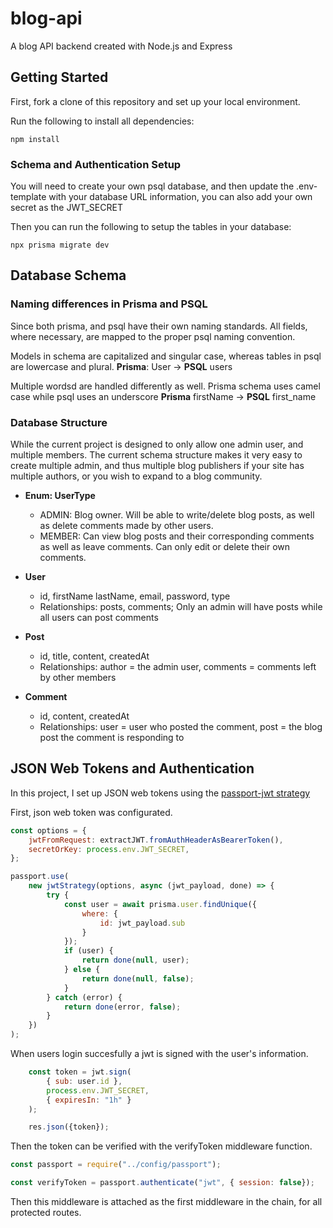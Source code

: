 # blog-api
A blog API backend created with Node.js and Express


## Getting Started

First, fork a clone of this repository and set up your local environment.

Run the following to install all dependencies:
```
npm install
```

### Schema and Authentication Setup

You will need to create your own psql database, and then update the .env-template with your database URL information, you can also add your own secret as the JWT_SECRET

Then you can run the following to setup the tables in your database:
```
npx prisma migrate dev
```

## Database Schema

### Naming differences in Prisma and PSQL

Since both prisma, and psql have their own naming standards. All fields, where necessary, are mapped to the proper psql naming convention.

Models in schema are capitalized and singular case, whereas tables in psql are lowercase and plural.
**Prisma**: User -> **PSQL** users

Multiple wordsd are handled differently as well. Prisma schema uses camel case while psql uses an underscore
**Prisma** firstName -> **PSQL** first_name

### Database Structure

While the current project is designed to only allow one admin user, and multiple members. The current schema structure makes it very easy to create multiple admin, and thus multiple blog publishers if your site has multiple authors, or you wish to expand to a blog community.

- **Enum: UserType**
    - ADMIN: Blog owner. Will be able to write/delete blog posts, as well as delete comments made by other users.
    - MEMBER: Can view blog posts and their corresponding comments as well as leave comments. Can only edit or delete their own comments.

- **User**
    - id, firstName lastName, email, password, type
    - Relationships: posts, comments; Only an admin will have posts while all users can post comments

- **Post**
    - id, title, content, createdAt
    - Relationships: author = the admin user, comments = comments left by other members

- **Comment**
    - id, content, createdAt
    - Relationships: user = user who posted the comment, post = the blog post the comment is responding to


## JSON Web Tokens and Authentication

In this project, I set up JSON web tokens using the
[passport-jwt strategy](https://www.passportjs.org/packages/passport-jwt/)

First, json web token was configurated.
```js
const options = {
    jwtFromRequest: extractJWT.fromAuthHeaderAsBearerToken(),
    secretOrKey: process.env.JWT_SECRET,
};

passport.use(
    new jwtStrategy(options, async (jwt_payload, done) => {
        try {
            const user = await prisma.user.findUnique({
                where: {
                    id: jwt_payload.sub
                }
            });
            if (user) {
                return done(null, user);
            } else {
                return done(null, false);
            }
        } catch (error) {
            return done(error, false);
        }
    })
);
```


When users login succesfully a jwt is signed with the user's information.

```js
    const token = jwt.sign(
        { sub: user.id },
        process.env.JWT_SECRET,
        { expiresIn: "1h" }
    );

    res.json({token});
```

Then the token can be verified with the verifyToken middleware function.
```js
const passport = require("../config/passport");

const verifyToken = passport.authenticate("jwt", { session: false});
```

Then this middleware is attached as the first middleware in the chain, for all protected routes.